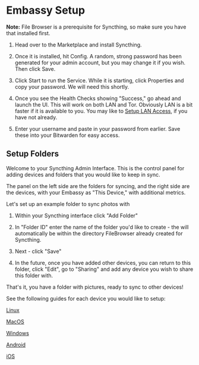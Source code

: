 # Embassy Setup

**Note:** File Browser is a prerequisite for Syncthing, so make sure you have that installed first.

1. Head over to the Marketplace and install Syncthing.

2. Once it is installed, hit Config.  A random, strong password has been generated for your admin account, but you may change it if you wish.  Then click Save.

3. Click Start to run the Service.  While it is starting, click Properties and copy your password.  We will need this shortly.

4. Once you see the Health Checks showing "Success," go ahead and launch the UI.  This will work on both LAN and Tor.  Obviously LAN is a bit faster if it is available to you.  You may like to [Setup LAN Access](https://start9.com/latest/user-manual/connecting/connecting-lan), if you have not already.

5. Enter your username and paste in your password from earlier.  Save these into your Bitwarden for easy access.

## Setup Folders

Welcome to your Syncthing Admin Interface.  This is the control panel for adding devices and folders that you would like to keep in sync.

The panel on the left side are the folders for syncing, and the right side are the devices, with your Embassy as "This Device," with additional metrics.

Let's set up an example folder to sync photos with

1. Within your Syncthing interface click "Add Folder"

2. In "Folder ID" enter the name of the folder you'd like to create - the will automatically be within the directory FileBrowser already created for Syncthing.

3. Next - click "Save"

4. In the future, once you have added other devices, you can return to this folder, click "Edit", go to "Sharing" and add any device you wish to share this folder with.

That's it, you have a folder with pictures, ready to sync to other devices!

See the following guides for each device you would like to setup:

[Linux](./linux.md)

[MacOS](./macos.md)

[Windows](./windows.md)

[Android](./android.md)

[iOS](./ios.md)
